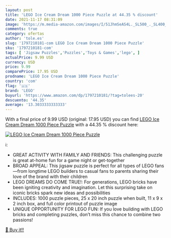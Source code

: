```yaml
---
layout: post
title: 'LEGO Ice Cream Dream 1000 Piece Puzzle at 44.35 % discount'
date: 2021-11-17 08:31:09
image: 'https://m.media-amazon.com/images/I/51JhmSeAS4L._SL500_._SL400_.jpg'
comments: true
category: ofertas
author: 'tole.es'
slug: '1797210181-com LEGO Ice Cream Dream 1000 Piece Puzzle'
sku: '1797210181-com'
tags: [ 'Jigsaw Puzzles','Puzzles','Toys & Games','lego', ]
actualPrice: 9.99 USD
currency: USD
price: 9.99
comparePrice: 17.95 USD
prodname: 'LEGO Ice Cream Dream 1000 Piece Puzzle'
country: 'com'
flag: '🇺🇸'
brand: 'LEGO'
buyurl: 'https://www.amazon.com/dp/1797210181/?tag=tolees-20'
descuento: '44.35'
average: '13.3033333333333'
---
```


With a final price of 9.99 USD (original: 17.95 USD) you can find [LEGO Ice Cream Dream 1000 Piece Puzzle](https://www.amazon.com/dp/1797210181/?tag=tolees-20) with a  44.35 % discount here:

[![LEGO Ice Cream Dream 1000 Piece Puzzle](https://m.media-amazon.com/images/I/51JhmSeAS4L._SL500_._SL400_.jpg)](https://www.amazon.com/dp/1797210181/?tag=tolees-20)

ℹ️:

- GREAT ACTIVITY WITH FAMILY AND FRIENDS: This challenging puzzle is great at-home fun for a game night or get-together
- BROAD APPEAL: This jigsaw puzzle is perfect for all types of LEGO fans—from longtime LEGO builders to casual fans to parents sharing their love of the brand with their children
- LEGO DREAMS DO COME TRUE!: For generations, LEGO bricks have been igniting creativity and imagination. Let this surprising take on iconic bricks spark new ideas and possibilities
- INCLUDES: 1000 puzzle pieces, 25 x 20 inch puzzle when built, 11 x 9 x 2 inch box, and full color printout of puzzle image
- UNIQUE OPPORTUNITY FOR LEGO FUN: If you love building with LEGO bricks and completing puzzles, don’t miss this chance to combine two passions!

[🛒 Buy it!!](https://www.amazon.com/dp/1797210181/?tag=tolees-20)
